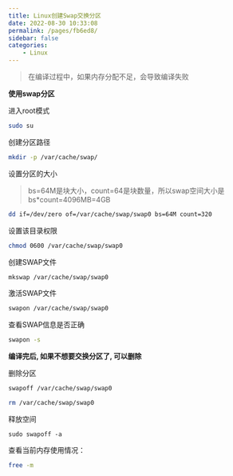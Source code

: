 ```yaml
---
title: Linux创建Swap交换分区
date: 2022-08-30 10:33:08
permalink: /pages/fb6ed8/
sidebar: false
categories: 
    - Linux
---
```



> 在编译过程中，如果内存分配不足，会导致编译失败

**使用swap分区**

进入root模式

```bash
sudo su
```

创建分区路径

```bash
mkdir -p /var/cache/swap/
```

设置分区的大小

> bs=64M是块大小，count=64是块数量，所以swap空间大小是bs*count=4096MB=4GB

```bash
dd if=/dev/zero of=/var/cache/swap/swap0 bs=64M count=320
```

设置该目录权限

```bash
chmod 0600 /var/cache/swap/swap0
```

 创建SWAP文件

```bash
mkswap /var/cache/swap/swap0
```

激活SWAP文件

```bash
swapon /var/cache/swap/swap0
```

查看SWAP信息是否正确

```bash
swapon -s
```

**编译完后, 如果不想要交换分区了, 可以删除**

删除分区

```bash
swapoff /var/cache/swap/swap0
```

```bash
rm /var/cache/swap/swap0
```

释放空间

```
sudo swapoff -a
```

查看当前内存使用情况：

```bash
free -m
```


